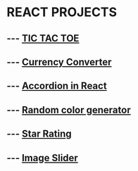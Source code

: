#  REACT PROJECTS

## --- [TIC TAC TOE](https://atul-ray.github.io/React_TicTacToe/)

## --- [Currency Converter](https://atul-ray.github.io/React_Currency_Converter/)

## --- [Accordion in React](https://atul-ray.github.io/react_accordion/)

## --- [Random color generator](https://atul-ray.github.io/colorgenerator/)

## --- [Star Rating](https://atul-ray.github.io/star-Rating/)

## --- [Image Slider](https://atul-ray.github.io/React_ImageSlider/)
